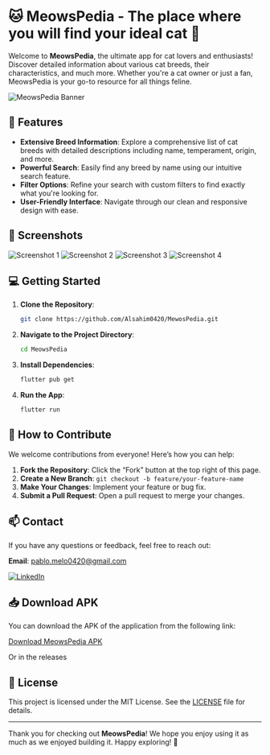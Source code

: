 # 🐱 MeowsPedia - The place where you will find your ideal cat 🐾

Welcome to **MeowsPedia**, the ultimate app for cat lovers and enthusiasts! Discover detailed information about various cat breeds, their characteristics, and much more. Whether you're a cat owner or just a fan, MeowsPedia is your go-to resource for all things feline.

![MeowsPedia Banner](https://github.com/Alsahim0420/MeowsPedia/blob/main/assets/images/meows_pedia_banner.png)

## 🚀 Features

- **Extensive Breed Information**: Explore a comprehensive list of cat breeds with detailed descriptions including name, temperament, origin, and more.
- **Powerful Search**: Easily find any breed by name using our intuitive search feature.
- **Filter Options**: Refine your search with custom filters to find exactly what you're looking for.
- **User-Friendly Interface**: Navigate through our clean and responsive design with ease.

## 📸 Screenshots

![Screenshot 1](https://github.com/Alsahim0420/MeowsPedia/blob/main/assets/images/screenshot4.jpg)
![Screenshot 2](https://github.com/Alsahim0420/MeowsPedia/blob/main/assets/images/screenshot3.jpg)
![Screenshot 3](https://github.com/Alsahim0420/MeowsPedia/blob/main/assets/images/screenshot1.jpg)
![Screenshot 4](https://github.com/Alsahim0420/MeowsPedia/blob/main/assets/images/screenshot2.jpg)


## 💻 Getting Started

1. **Clone the Repository**:

    ```bash
    git clone https://github.com/Alsahim0420/MewosPedia.git
    ```

2. **Navigate to the Project Directory**:

    ```bash
    cd MeowsPedia
    ```

3. **Install Dependencies**:

    ```bash
    flutter pub get
    ```

4. **Run the App**:

    ```bash
    flutter run
    ```

## 🌟 How to Contribute

We welcome contributions from everyone! Here’s how you can help:

1. **Fork the Repository**: Click the “Fork” button at the top right of this page.
2. **Create a New Branch**: `git checkout -b feature/your-feature-name`
3. **Make Your Changes**: Implement your feature or bug fix.
4. **Submit a Pull Request**: Open a pull request to merge your changes.

## 📫 Contact

If you have any questions or feedback, feel free to reach out:

 **Email**: pablo.melo0420@gmail.com
     
[![LinkedIn](https://img.shields.io/badge/LinkedIn-0A66C2?style=for-the-badge&logo=linkedin&logoColor=white)](https://www.linkedin.com/in/pablo-andr%C3%A9s-melo-carvajal-006308195/)

## 📥 Download APK

You can download the APK of the application from the following link:

[Download MeowsPedia APK](https://drive.google.com/file/d/16i9tHdFyU3aGZ1SuEKtWx3NV2bxXnK6i/view?usp=sharing) 

Or in the releases 

## 🙌 License

This project is licensed under the MIT License. See the [LICENSE](LICENSE) file for details.

---

Thank you for checking out **MeowsPedia**! We hope you enjoy using it as much as we enjoyed building it. Happy exploring! 🐾
